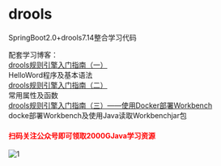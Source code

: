 # drools
SpringBoot2.0+drools7.14整合学习代码

配套学习博客：<br>
[drools规则引擎入门指南（一）](http://zhixiang.org.cn/2018/11/24/rools规则引擎入门指南（一）/)<br>
HelloWord程序及基本语法<br>
[drools规则引擎入门指南（二）](http://zhixiang.org.cn/2018/11/24/rools规则引擎入门指南（二）/)<br>
常用属性及函数<br>
[drools规则引擎入门指南（三）——使用Docker部署Workbench](http://zhixiang.org.cn/2018/11/26/rools规则引擎入门指南-三-——使用Docker部署Workbench/)<br>
docke部署Workbench及使用Java读取Workbenchjar包

<h4 style="color:red">
扫码关注公众号即可领取2000GJava学习资源 </h4>



![1](https://shiyujun.cn/img/gongzhonghao.jpg)
